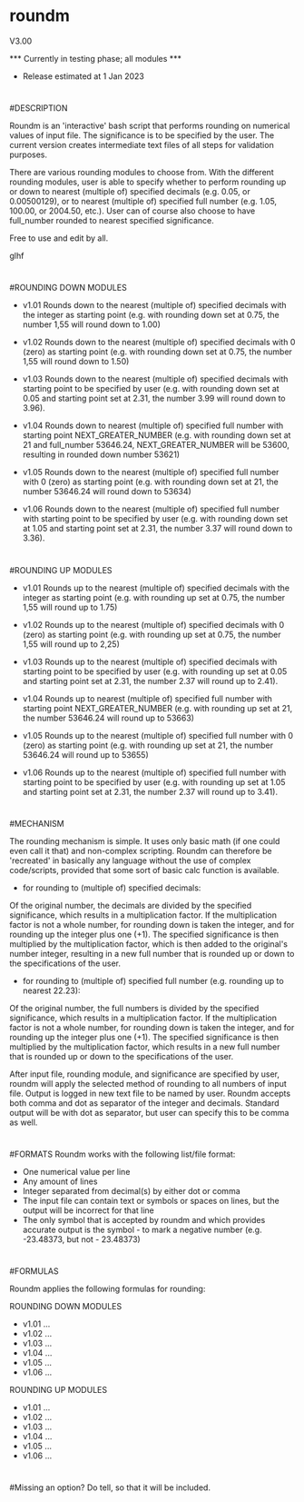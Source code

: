 # roundm
V3.00

*** Currently in testing phase; all modules ***
- Release estimated at 1 Jan 2023

#
#DESCRIPTION

Roundm is an 'interactive' bash script that performs rounding on numerical values of input file. The significance is to be specified by the user. The current version creates intermediate text files of all steps for validation purposes. 

There are various rounding modules to choose from. With the different rounding modules, user is able to specify whether to perform rounding up or down to nearest (multiple of) specified decimals (e.g. 0.05, or 0.00500129), or to nearest (multiple of) specified full number (e.g. 1.05, 100.00, or 2004.50, etc.). User can of course also choose to have full_number rounded to nearest specified significance.

Free to use and edit by all.

glhf

#
#ROUNDING DOWN MODULES

- v1.01 Rounds down to the nearest (multiple of) specified decimals with the integer as starting point (e.g. with rounding down set at 0.75, the number 1,55 will round down to 1.00)

- v1.02 Rounds down to the nearest (multiple of) specified decimals with 0 (zero) as starting point (e.g. with rounding down set at 0.75, the number 1,55 will round down to 1.50)

- v1.03 Rounds down to the nearest (multiple of) specified decimals with starting point to be specified by user (e.g. with rounding down set at  0.05 and starting point set at 2.31, the number 3.99 will round down to 3.96).

- v1.04 Rounds down to nearest (multiple of) specified full number with starting point NEXT_GREATER_NUMBER (e.g. with rounding down set at 21 and full_number 53646.24, NEXT_GREATER_NUMBER will be 53600, resulting in rounded down number 53621)

- v1.05 Rounds down to the nearest (multiple of) specified full number with 0 (zero) as starting point (e.g. with rounding down set at 21, the number 53646.24 will round down to 53634)

- v1.06 Rounds down to the nearest (multiple of) specified full number with starting point to be specified by user (e.g. with rounding down set at  1.05 and starting point set at 2.31, the number 3.37 will round down to 3.36).

#
#ROUNDING UP MODULES

- v1.01 Rounds up to the nearest (multiple of) specified decimals with the integer as starting point (e.g. with rounding up set at 0.75, the number 1,55 will round up to 1.75)

- v1.02 Rounds up to the nearest (multiple of) specified decimals with 0 (zero) as starting point (e.g. with rounding up set at 0.75, the number 1,55 will round up to 2,25)

- v1.03 Rounds up to the nearest (multiple of) specified decimals with starting point to be specified by user (e.g. with rounding up set at  0.05 and starting point set at 2.31, the number 2.37 will round up to 2.41).

- v1.04 Rounds up to nearest (multiple of) specified full number with starting point NEXT_GREATER_NUMBER (e.g. with rounding up set at 21, the number 53646.24 will round up to 53663)

- v1.05 Rounds up to the nearest (multiple of) specified full number with 0 (zero) as starting point (e.g. with rounding up set at 21, the number 53646.24 will round up to 53655)

- v1.06 Rounds up to the nearest (multiple of) specified full number with starting point to be specified by user (e.g. with rounding up set at  1.05 and starting point set at 2.31, the number 2.37 will round up to 3.41).


#
#MECHANISM

The rounding mechanism is simple. It uses only basic math (if one could even call it that) and non-complex scripting. Roundm can therefore be 'recreated' in basically any language without the use of complex code/scripts, provided that some sort of basic calc function is available.


- for rounding to (multiple of) specified decimals:

Of the original number, the decimals are divided by the specified significance, which results in a multiplication factor. If the multiplication factor is not a whole number, for rounding down is taken the integer, and for rounding up the integer plus one (+1). The specified significance is then multiplied by the multiplication factor, which is then added to the original's number integer, resulting in a new full number that is rounded up or down to the specifications of the user.

- for rounding to (multiple of) specified full number (e.g. rounding up to nearest 22.23):

Of the original number, the full numbers is divided by the specified significance, which results in a multiplication factor. If the multiplication factor is not a whole number, for rounding down is taken the integer, and for rounding up the integer plus one (+1). The specified significance is then multiplied by the multiplication factor, which results in a new full number that is rounded up or down to the specifications of the user.


After input file, rounding module, and significance are specified by user, roundm will apply the selected method of rounding to all numbers of input file. Output is logged in new text file to be named by user. Roundm accepts both comma and dot as separator of the integer and decimals. Standard output will be with dot as separator, but user can specify this to be comma as well.

#
#FORMATS
Roundm works with the following list/file format:

- One numerical value per line
- Any amount of lines
- Integer separated from decimal(s) by either dot or comma
- The input file can contain text or symbols or spaces on lines, but the output will be incorrect for that line
- The only symbol that is accepted by roundm and which provides accurate output is the symbol - to mark a negative number (e.g. -23.48373, but not - 23.48373)

#
#FORMULAS

Roundm applies the following formulas for rounding:

ROUNDING DOWN MODULES

- v1.01  ...
- v1.02 ...
- v1.03 ...
- v1.04 ...
- v1.05 ...
- v1.06 ...

ROUNDING UP MODULES

- v1.01 ...
- v1.02 ...
- v1.03 ...
- v1.04 ...
- v1.05 ...
- v1.06 ...


#
#Missing an option? Do tell, so that it will be included.
